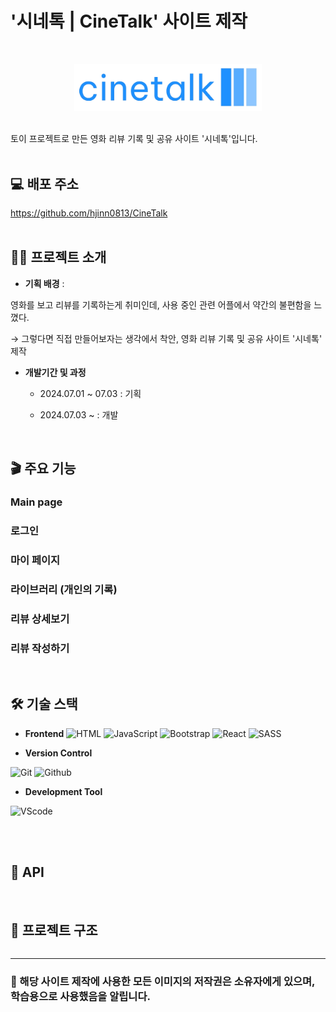 <div align=left>

# '시네톡 | CineTalk' 사이트 제작

<br>
<p align=center><img src="https://github.com/hjinn0813/cinetalk/blob/devel/public/logo.png" width="300"></p>
<br>
토이 프로젝트로 만든 영화 리뷰 기록 및 공유 사이트 '시네톡'입니다.
<br>
<br>

## 💻 배포 주소

https://github.com/hjinn0813/CineTalk
<br>
<br>

## 👨‍🏫 프로젝트 소개

- **기획 배경** :

영화를 보고 리뷰를 기록하는게 취미인데, 사용 중인 관련 어플에서 약간의 불편함을 느꼈다.

→ 그렇다면 직접 만들어보자는 생각에서 착안, 영화 리뷰 기록 및 공유 사이트 '시네톡' 제작

- **개발기간 및 과정**

  - 2024.07.01 ~ 07.03 : 기획

  - 2024.07.03 ~ : 개발

<br>

## 🎬 주요 기능

### Main page

### 로그인

### 마이 페이지

### 라이브러리 (개인의 기록)

### 리뷰 상세보기

### 리뷰 작성하기

<br>

## 🛠 기술 스택

- **Frontend**
  ![HTML](https://img.shields.io/badge/HTML-E34F26?style=for-the-badge&logo=html5&logoColor=white)
  ![JavaScript](https://img.shields.io/badge/JavaScript-F7DF1E?style=for-the-badge&logo=javascript&logoColor=black)
  ![Bootstrap](https://img.shields.io/badge/Bootstrap-7952B3?style=for-the-badge&logo=bootstrap&logoColor=white)
  ![React](https://img.shields.io/badge/React-61DAFB?style=for-the-badge&logo=react&logoColor=black)
  ![SASS](https://img.shields.io/badge/SASS-CC6699?style=for-the-badge&logo=Sass&logoColor=white)

- **Version Control**

![Git](https://img.shields.io/badge/Git-F05032?style=for-the-badge&logo=git&logoColor=white)
![Github](https://img.shields.io/badge/GitHub-181717?style=for-the-badge&logo=github&logoColor=white)

- **Development Tool**

![VScode](https://img.shields.io/badge/Visual_Studio_Code-007ACC?style=for-the-badge&logo=visual-studio-code&logoColor=white)

<br>
<br>

## 📌 API

<br>

## 📁 프로젝트 구조

```bash

```

---

### 📢 해당 사이트 제작에 사용한 모든 이미지의 저작권은 소유자에게 있으며, 학습용으로 사용했음을 알립니다.
